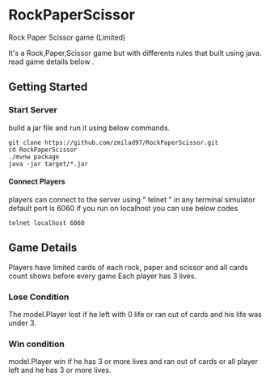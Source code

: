 # RockPaperScissor
Rock Paper Scissor game (Limited) 

It's a Rock,Paper,Scissor game but with differents rules that built using java. read game details below .

## Getting Started

### Start Server
build a jar file and run it using below commands. 

```
git clone https://github.com/zmilad97/RockPaperScissor.git
cd RockPaperScissor
./mvnw package
java -jar target/*.jar
```

#### Connect Players
players can connect to the server using " telnet " in any terminal simulator
default port is 6060
if you run on localhost you can use below codes


```
telnet localhost 6060
```



## Game Details
Players have limited cards of each rock, paper and scissor and all cards count shows before every game
Each player has 3 lives.

### Lose Condition
The model.Player lost if he left with 0 life or ran out of cards and his life was under 3.

### Win condition
model.Player win if he has 3 or more lives and ran out of cards or all player left and he has 3 or more lives.

